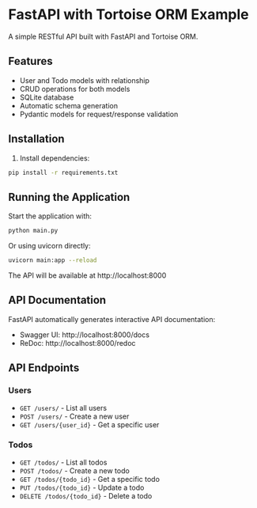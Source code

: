 # FastAPI with Tortoise ORM Example

A simple RESTful API built with FastAPI and Tortoise ORM.

## Features

- User and Todo models with relationship
- CRUD operations for both models
- SQLite database
- Automatic schema generation
- Pydantic models for request/response validation

## Installation

1. Install dependencies:

```bash
pip install -r requirements.txt
```

## Running the Application

Start the application with:

```bash
python main.py
```

Or using uvicorn directly:

```bash
uvicorn main:app --reload
```

The API will be available at http://localhost:8000

## API Documentation

FastAPI automatically generates interactive API documentation:

- Swagger UI: http://localhost:8000/docs
- ReDoc: http://localhost:8000/redoc

## API Endpoints

### Users
- `GET /users/` - List all users
- `POST /users/` - Create a new user
- `GET /users/{user_id}` - Get a specific user

### Todos
- `GET /todos/` - List all todos
- `POST /todos/` - Create a new todo
- `GET /todos/{todo_id}` - Get a specific todo
- `PUT /todos/{todo_id}` - Update a todo
- `DELETE /todos/{todo_id}` - Delete a todo 